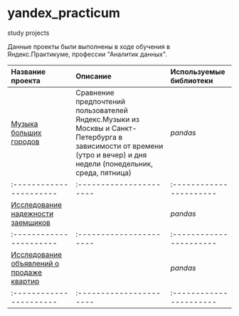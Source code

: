 # yandex_practicum
study projects

Данные проекты были выполнены в ходе обучения в Яндекс.Практикуме, профессии "Аналитик данных".

| Название проекта | Описание | Используемые библиотеки | 
| :---------------------- | :---------------------- | :---------------------- |
| [Музыка больших городов](music) | Сравнение предпочтений пользователей Яндекс.Музыки из Москвы и Санкт-Петербурга в зависимости от времени (утро и вечер) и дня недели (понедельник, среда, пятница)| *pandas* |
| :---------------------- | :---------------------- | :---------------------- |
| [Исследование надежности заемщиков](bank) |   | *pandas* |
| :---------------------- | :---------------------- | :---------------------- |
| [Исследование объявлений о продаже квартир](apartments) |   | *pandas* |
| :---------------------- | :---------------------- | :---------------------- |

